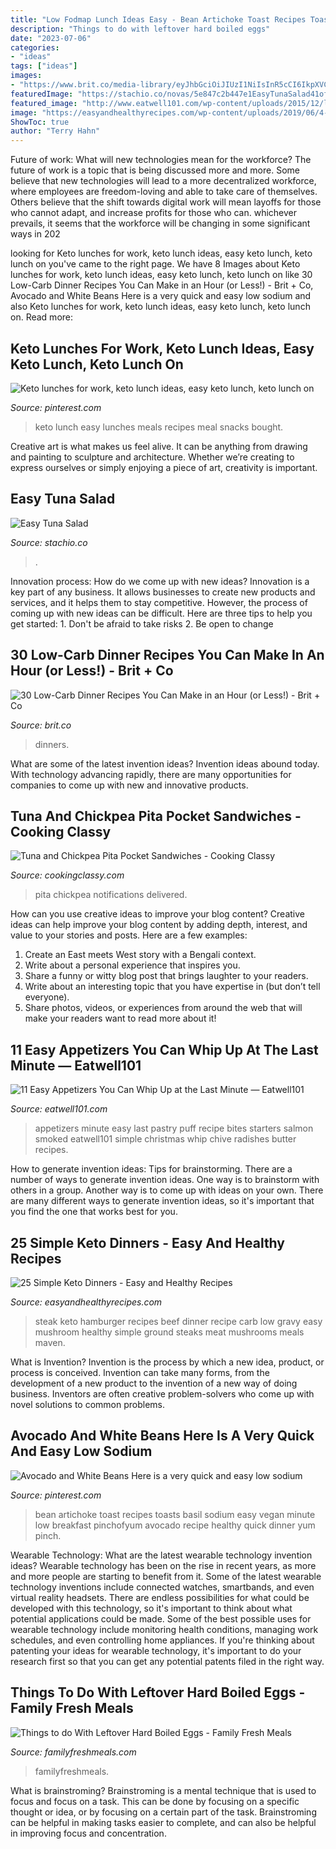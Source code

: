 ```yaml
---
title: "Low Fodmap Lunch Ideas Easy - Bean Artichoke Toast Recipes Toasts Basil Sodium Easy Vegan Minute Low Breakfast Pinchofyum Avocado Recipe Healthy Quick Dinner Yum Pinch"
description: "Things to do with leftover hard boiled eggs"
date: "2023-07-06"
categories:
- "ideas"
tags: ["ideas"]
images:
- "https://www.brit.co/media-library/eyJhbGciOiJIUzI1NiIsInR5cCI6IkpXVCJ9.eyJpbWFnZSI6Imh0dHBzOi8vYXNzZXRzLnJibC5tcy8yMTE4MjY3Ni9vcmlnaW4uanBnIiwiZXhwaXJlc19hdCI6MTYyOTI2MjU0OX0.Gy_tyQgE4ZUAegZTktnawovJRT4U8Q4DCRpV0iVLAh4/image.jpg?width=1500&amp;coordinates=125%2C0%2C125%2C0&amp;height=2000"
featuredImage: "https://stachio.co/novas/5e847c2b447e1EasyTunaSalad41of1.jpg"
featured_image: "http://www.eatwell101.com/wp-content/uploads/2015/12/last-minute-appetizers-recipe-600x900.jpg"
image: "https://easyandhealthyrecipes.com/wp-content/uploads/2019/06/4-Keto-Low-Carb-Hamburger-Steak.jpg"
ShowToc: true
author: "Terry Hahn"
---
```



Future of work: What will new technologies mean for the workforce?
The future of work is a topic that is being discussed more and more. Some believe that new technologies will lead to a more decentralized workforce, where employees are freedom-loving and able to take care of themselves. Others believe that the shift towards digital work will mean layoffs for those who cannot adapt, and increase profits for those who can. whichever prevails, it seems that the workforce will be changing in some significant ways in 202
	

		
looking for Keto lunches for work, keto lunch ideas, easy keto lunch, keto lunch on you've came to the right page. We have 8 Images about Keto lunches for work, keto lunch ideas, easy keto lunch, keto lunch on like 30 Low-Carb Dinner Recipes You Can Make in an Hour (or Less!) - Brit + Co, Avocado and White Beans Here is a very quick and easy low sodium and also Keto lunches for work, keto lunch ideas, easy keto lunch, keto lunch on. Read more:
		
    
## Keto Lunches For Work, Keto Lunch Ideas, Easy Keto Lunch, Keto Lunch On

<img loading=lazy src="https://i.pinimg.com/736x/c3/a6/90/c3a690c1621a9cfc17d471b6a6ed7723.jpg" onerror="this.onerror=null;this.src='https://tse3.mm.bing.net/th?id=OIP.MmeBYLdOMsJHzNdjtcTOdwHaRa&amp;pid=15.1';" alt="Keto lunches for work, keto lunch ideas, easy keto lunch, keto lunch on">

_Source: pinterest.com_

>keto lunch easy lunches meals recipes meal snacks bought. 

	

Creative art is what makes us feel alive. It can be anything from drawing and painting to sculpture and architecture. Whether we’re creating to express ourselves or simply enjoying a piece of art, creativity is important.

    
## Easy Tuna Salad

<img loading=lazy src="https://stachio.co/novas/5e847c2b447e1EasyTunaSalad41of1.jpg" onerror="this.onerror=null;this.src='https://tse4.mm.bing.net/th?id=OIP.qncTyQpuIGx-UQ0U2TCaWgHaLH&amp;pid=15.1';" alt="Easy Tuna Salad">

_Source: stachio.co_

>. 

	

Innovation process: How do we come up with new ideas?
Innovation is a key part of any business. It allows businesses to create new products and services, and it helps them to stay competitive. However, the process of coming up with new ideas can be difficult. Here are three tips to help you get started: 1. Don't be afraid to take risks 2. Be open to change 
    
## 30 Low-Carb Dinner Recipes You Can Make In An Hour (or Less!) - Brit + Co

<img loading=lazy src="https://www.brit.co/media-library/eyJhbGciOiJIUzI1NiIsInR5cCI6IkpXVCJ9.eyJpbWFnZSI6Imh0dHBzOi8vYXNzZXRzLnJibC5tcy8yMTE4MjY3Ni9vcmlnaW4uanBnIiwiZXhwaXJlc19hdCI6MTYyOTI2MjU0OX0.Gy_tyQgE4ZUAegZTktnawovJRT4U8Q4DCRpV0iVLAh4/image.jpg?width=1500&amp;coordinates=125%2C0%2C125%2C0&amp;height=2000" onerror="this.onerror=null;this.src='https://tse2.mm.bing.net/th?id=OIP.34oqnQ0FVrR1BQg3DhbjvgHaJ4&amp;pid=15.1';" alt="30 Low-Carb Dinner Recipes You Can Make in an Hour (or Less!) - Brit + Co">

_Source: brit.co_

>dinners. 

	

What are some of the latest invention ideas?
Invention ideas abound today. With technology advancing rapidly, there are many opportunities for companies to come up with new and innovative products.

    
## Tuna And Chickpea Pita Pocket Sandwiches - Cooking Classy

<img loading=lazy src="https://www.cookingclassy.com/wp-content/uploads/2016/07/tuna_chickpea_pita_sandwiches8..jpg" onerror="this.onerror=null;this.src='https://tse1.mm.bing.net/th?id=OIP.0c-ufr1c3mNvGcLwk8ojIgHaLH&amp;pid=15.1';" alt="Tuna and Chickpea Pita Pocket Sandwiches - Cooking Classy">

_Source: cookingclassy.com_

>pita chickpea notifications delivered. 

	

How can you use creative ideas to improve your blog content?
Creative ideas can help improve your blog content by adding depth, interest, and value to your stories and posts. Here are a few examples:
1. Create an East meets West story with a Bengali context.
2. Write about a personal experience that inspires you.
3. Share a funny or witty blog post that brings laughter to your readers.
4. Write about an interesting topic that you have expertise in (but don’t tell everyone).  
5. Share photos, videos, or experiences from around the web that will make your readers want to read more about it!

    
## 11 Easy Appetizers You Can Whip Up At The Last Minute — Eatwell101

<img loading=lazy src="http://www.eatwell101.com/wp-content/uploads/2015/12/last-minute-appetizers-recipe-600x900.jpg" onerror="this.onerror=null;this.src='https://tse1.mm.bing.net/th?id=OIP.WoiIp9Vel50Doib6mb89sgHaLH&amp;pid=15.1';" alt="11 Easy Appetizers You Can Whip Up at the Last Minute — Eatwell101">

_Source: eatwell101.com_

>appetizers minute easy last pastry puff recipe bites starters salmon smoked eatwell101 simple christmas whip chive radishes butter recipes. 

	

How to generate invention ideas: Tips for brainstorming.
There are a number of ways to generate invention ideas. One way is to brainstorm with others in a group. Another way is to come up with ideas on your own. There are many different ways to generate invention ideas, so it's important that you find the one that works best for you.

    
## 25 Simple Keto Dinners - Easy And Healthy Recipes

<img loading=lazy src="https://easyandhealthyrecipes.com/wp-content/uploads/2019/06/4-Keto-Low-Carb-Hamburger-Steak.jpg" onerror="this.onerror=null;this.src='https://tse3.mm.bing.net/th?id=OIP.lYGEHhIKqsTOs58ijv8ETgHaLH&amp;pid=15.1';" alt="25 Simple Keto Dinners - Easy and Healthy Recipes">

_Source: easyandhealthyrecipes.com_

>steak keto hamburger recipes beef dinner recipe carb low gravy easy mushroom healthy simple ground steaks meat mushrooms meals maven. 

	

What is Invention?
Invention is the process by which a new idea, product, or process is conceived. Invention can take many forms, from the development of a new product to the invention of a new way of doing business. Inventors are often creative problem-solvers who come up with novel solutions to common problems.

    
## Avocado And White Beans Here Is A Very Quick And Easy Low Sodium

<img loading=lazy src="https://i.pinimg.com/736x/1f/59/c3/1f59c3e5d16e5a0e52d9aef11ffd3e54.jpg" onerror="this.onerror=null;this.src='https://tse4.mm.bing.net/th?id=OIP.mgQp4foBXbN9TyDablIAuQHaMB&amp;pid=15.1';" alt="Avocado and White Beans Here is a very quick and easy low sodium">

_Source: pinterest.com_

>bean artichoke toast recipes toasts basil sodium easy vegan minute low breakfast pinchofyum avocado recipe healthy quick dinner yum pinch. 

	

Wearable Technology: What are the latest wearable technology invention ideas?
Wearable technology has been on the rise in recent years, as more and more people are starting to benefit from it. Some of the latest wearable technology inventions include connected watches, smartbands, and even virtual reality headsets. There are endless possibilities for what could be developed with this technology, so it's important to think about what potential applications could be made. Some of the best possible uses for wearable technology include monitoring health conditions, managing work schedules, and even controlling home appliances. If you're thinking about patenting your ideas for wearable technology, it's important to do your research first so that you can get any potential patents filed in the right way.

    
## Things To Do With Leftover Hard Boiled Eggs - Family Fresh Meals

<img loading=lazy src="https://www.familyfreshmeals.com/wp-content/uploads/2017/03/Leftover-Eggs-Final.jpg" onerror="this.onerror=null;this.src='https://tse2.mm.bing.net/th?id=OIP.PEWH6f2TZpL2WqOj8tCpxQHaNV&amp;pid=15.1';" alt="Things to do With Leftover Hard Boiled Eggs - Family Fresh Meals">

_Source: familyfreshmeals.com_

>familyfreshmeals. 

	

What is brainstroming? Brainstroming is a mental technique that is used to focus and focus on a task. This can be done by focusing on a specific thought or idea, or by focusing on a certain part of the task. Brainstroming can be helpful in making tasks easier to complete, and can also be helpful in improving focus and concentration.


